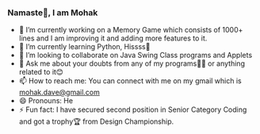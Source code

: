 ### Namaste🙏, I am Mohak

- 🔭 I’m currently working on a Memory Game which consists of 1000+ lines and I am improving it and adding more features to it.
- 🌱 I’m currently learning Python, Hissss🐍
- 👯 I’m looking to collaborate on Java Swing Class programs and Applets
- 💬 Ask me about your doubts from any of my programs👨‍💻 or anything related to it😊
- 📫 How to reach me: You can connect with me on my gmail which is mohak.dave@gmail.com
- 😄 Pronouns: He
- ⚡ Fun fact: I have secured second position in Senior Category Coding and got a trophy🏆 from Design Championship.


<!--
**MohakDave/MohakDave** is a ✨ _special_ ✨ repository because its `README.md` (this file) appears on your GitHub profile.

Here are some ideas to get you started:

-->
